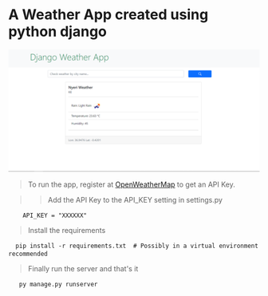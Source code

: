 # A Weather App created using python django   
![screenshot](https://github.com/Pinchez25/Django_Simple_Weather_App/blob/main/screenshot/weather.png)

>To run the app, register at [OpenWeatherMap](https://api.openweathermap.org) to get an API Key.

>> Add the API Key to the API_KEY setting in settings.py 
>
 ```
     API_KEY = "XXXXXX"
```

> Install the requirements
```
  pip install -r requirements.txt  # Possibly in a virtual environment recommended
```

> Finally run the server and that's it
```
   py manage.py runserver
```
